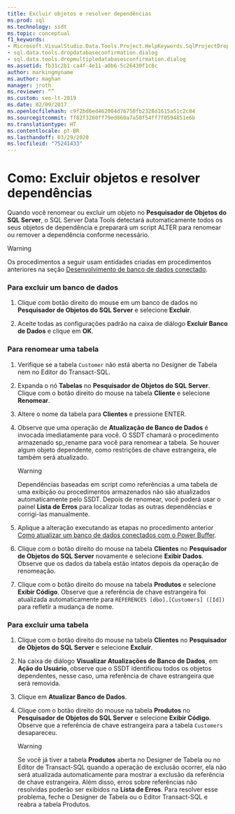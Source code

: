 ```yaml
---
title: Excluir objetos e resolver dependências
ms.prod: sql
ms.technology: ssdt
ms.topic: conceptual
f1_keywords:
- Microsoft.VisualStudio.Data.Tools.Project.HelpKeywords.SqlProjectDropDatabaseConfirmationDialog
- sql.data.tools.dropdatabaseconfirmation.dialog
- sql.data.tools.dropmultipledatabasesconfirmation.dialog
ms.assetid: fb31c2b1-ca4f-4e11-a0b6-5c26430f1c8c
author: markingmyname
ms.author: maghan
manager: jroth
ms.reviewer: “”
ms.custom: seo-lt-2019
ms.date: 02/09/2017
ms.openlocfilehash: c9f2bd6ed462004d76750fb2328d1615a51c2c84
ms.sourcegitcommit: ff82f3260ff79ed860a7a58f54ff7f0594851e6b
ms.translationtype: HT
ms.contentlocale: pt-BR
ms.lasthandoff: 03/29/2020
ms.locfileid: "75241433"
---
```

# <a name="how-to-delete-objects-and-resolve-dependencies"></a>Como: Excluir objetos e resolver dependências

Quando você renomear ou excluir um objeto no **Pesquisador de Objetos do SQL Server**, o SQL Server Data Tools detectará automaticamente todos os seus objetos de dependência e preparará um script ALTER para renomear ou remover a dependência conforme necessário.  
  
> [!WARNING]  
> Os procedimentos a seguir usam entidades criadas em procedimentos anteriores na seção [Desenvolvimento de banco de dados conectado](../ssdt/connected-database-development.md).  
  
### <a name="to-delete-a-database"></a>Para excluir um banco de dados  
  
1.  Clique com botão direito do mouse em um banco de dados no **Pesquisador de Objetos do SQL Server** e selecione **Excluir**.  
  
2.  Aceite todas as configurações padrão na caixa de diálogo **Excluir Banco de Dados** e clique em **OK**.  
  
### <a name="to-rename-a-table"></a>Para renomear uma tabela  
  
1.  Verifique se a tabela `Customer` não está aberta no Designer de Tabela nem no Editor do Transact\-SQL.  
  
2.  Expanda o nó **Tabelas** no **Pesquisador de Objetos do SQL Server**. Clique com o botão direito do mouse na tabela **Cliente** e selecione **Renomear**.  
  
3.  Altere o nome da tabela para **Clientes** e pressione ENTER.  
  
4.  Observe que uma operação de **Atualização de Banco de Dados** é invocada imediatamente para você. O SSDT chamará o procedimento armazenado sp_rename para você para renomear a tabela. Se houver algum objeto dependente, como restrições de chave estrangeira, ele também será atualizado.  
  
    > [!WARNING]  
    > Dependências baseadas em script como referências a uma tabela de uma exibição ou procedimentos armazenados não são atualizados automaticamente pelo SSDT. Depois de renomear, você poderá usar o painel **Lista de Erros** para localizar todas as outras dependências e corrigi-las manualmente.  
  
5.  Aplique a alteração executando as etapas no procedimento anterior [Como atualizar um banco de dados conectados com o Power Buffer](../ssdt/how-to-update-a-connected-database-with-power-buffer.md).  
  
6.  Clique com o botão direito do mouse na tabela **Clientes** no **Pesquisador de Objetos do SQL Server** novamente e selecione **Exibir Dados**. Observe que os dados da tabela estão intatos depois da operação de renomeação.  
  
7.  Clique com o botão direito do mouse na tabela **Produtos** e selecione **Exibir Código**. Observe que a referência de chave estrangeira foi atualizada automaticamente para `REFERENCES [dbo].[Customers] ([Id])` para refletir a mudança de nome.  
  
### <a name="to-delete-a-table"></a>Para excluir uma tabela  
  
1.  Clique com o botão direito do mouse na tabela **Clientes** no **Pesquisador de Objetos do SQL Server** e selecione **Excluir**.  
  
2.  Na caixa de diálogo **Visualizar Atualizações de Banco de Dados**, em **Ação do Usuário**, observe que o SSDT identificou todos os objetos dependentes, nesse caso, uma referência de chave estrangeira que será removida.  
  
3.  Clique em **Atualizar Banco de Dados**.  
  
4.  Clique com o botão direito do mouse na tabela **Produtos** no **Pesquisador de Objetos do SQL Server** e selecione **Exibir Código**. Observe que a referência de chave estrangeira para a tabela `Customers` desapareceu.  
  
    > [!WARNING]  
    > Se você já tiver a tabela **Produtos** aberta no Designer de Tabela ou no Editor de Transact\-SQL quando a operação de exclusão ocorrer, ela não será atualizada automaticamente para mostrar a exclusão da referência de chave estrangeira. Além disso, erros sobre referências não resolvidas poderão ser exibidos na **Lista de Erros**. Para resolver esse problema, feche o Designer de Tabela ou o Editor Transact\-SQL e reabra a tabela Produtos.  
  
